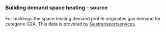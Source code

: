 ### Building demand space heating - source

For buildings the space heating demand profile originates gas demand for categorie G2A. This data is provided by [Gastransportservices](https://www.gasunietransportservices.nl/downloads-en-formulieren).